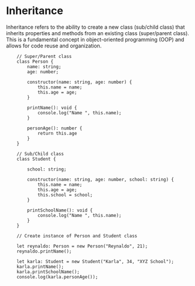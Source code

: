 # Inheritance

Inheritance refers to the ability to create a new class (sub/child class) that inherits properties and methods from an existing class (super/parent class). This is a fundamental concept in object-oriented programming (OOP) and allows for code reuse and organization.

``` 
    // Super/Parent class
    class Person {
        name: string;
        age: number;

        constructor(name: string, age: number) {
            this.name = name;
            this.age = age;
        }

        printName(): void {
            console.log("Name ", this.name);
        }

        personAge(): number {
            return this.age
        }
    }

    // Sub/Child class
    class Student {
        
        school: string;

        constructor(name: string, age: number, school: string) {
            this.name = name;
            this.age = age;
            this.school = school;
        }

        printSchoolName(): void {
            console.log("Name ", this.name);
        }
    }

    // Create instance of Person and Student class

    let reynaldo: Person = new Person("Reynaldo", 21);
    reynaldo.printName();

    let karla: Student = new Student("Karla", 34, "XYZ School");
    karla.printName();
    karla.printSchoolName();
    console.log(karla.personAge());

```